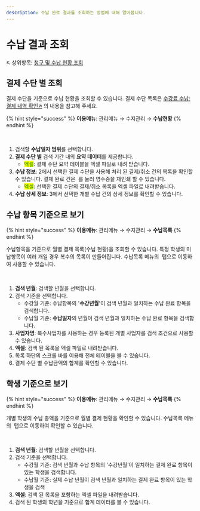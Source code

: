 ```yaml
---
description: 수납 완료 결과를 조회하는 방법에 대해 알아봅니다.
---
```


# 수납 결과 조회

↖ 상위항목: [청구 및 수납 현황 조회](./)

## 결제 수단 별 조회

결제 수단을 기준으로 수납 현황을 조회할 수 있습니다. 결제 수단 목록은 [수강료 수납: 결제 내역 확인↗](../receiving/charging.md#undefined-2) 의 내용을 참고해 주세요.

{% hint style="success" %}
**이용메뉴**: 관리메뉴 → 수지관리 → **수납현황**
{% endhint %}

<figure><img src="../../.gitbook/assets/결제 수단 별 조회.png" alt=""><figcaption></figcaption></figure>

1. 검색할 **수납일자 범위**를 선택합니다.
2. **결제 수단 별** 검색 기간 내의 **요약 데이터**를 제공합니다.
   * <mark style="color:green;">엑셀</mark>: 결제 수단 요약 테이블을 엑셀 파일로 내려 받습니다.
3. **수납 정보**: 2에서 선택한 결제 수단을 사용해 처리 된 결제/취소 건의 목록을 확인할 수 있습니다. 결제 완료 건은 <img src="../../.gitbook/assets/btn_영수증인쇄.png" alt="" data-size="line"> 를 눌러 영수증을 재인쇄 할 수 있습니다.
   * <mark style="color:green;">엑셀</mark>: 선택한 결제 수단의 결제/취소 목록을 엑셀 파일로 내려받습니다.
4. **수납 상세 정보**: 3에서 선택한 개별 수납 건의 상세 정보를 확인할 수 있습니다.

## 수납 항목 기준으로 보기

{% hint style="success" %}
**이용메뉴**: 관리메뉴 → 수지관리 → **수납목록**
{% endhint %}

수납항목을 기준으로 월별 결제 목록(수납 현황)을 조회할 수 있습니다. 특정 학생의 미납항목이 여러 개일 경우 복수의 목록이 만들어집니다. 수납목록 메뉴의 <img src="../../.gitbook/assets/tab_결제목록_수강생.png" alt="" data-size="line"> 탭으로 이동하여 사용할 수 있습니다.

<figure><img src="../../.gitbook/assets/수납항목기준조회.png" alt=""><figcaption></figcaption></figure>

1. **검색 년월**: 검색할 년월을 선택합니다.
2. 검색 기준을 선택합니다.
   * 수강월 기준: 수납항목의 '**수강년월**'이 검색 년월과 일치하는 수납 완료 항목을 검색합니다.
   * 수납월 기준: **수납일자**의 년월이 검색 년월과 일치하는 수납 완료 항목을 검색합니다.
3. **사업자명**: 복수사업자를 사용하는 경우 등록된 개별 사업자를 검색 조건으로 사용할 수 있습니다.
4. **엑셀**: 검색 된 목록을 엑셀 파일로 내려받습니다.
5. 목록 하단의 스크롤 바를 이용해 전체 테이블을 볼 수 있습니다.
6. 결제 수단 별 수납금액의 합계를 확인할 수 있습니다.

## 학생 기준으로 보기

{% hint style="success" %}
**이용메뉴**: 관리메뉴 → 수지관리 → **수납목록**
{% endhint %}

개별 학생의 수납 총액을 기준으로 월별 결제 현황을 확인할 수 있습니다. 수납목록 메뉴의 <img src="../../.gitbook/assets/tab_결제목록_학생.png" alt="" data-size="line"> 탭으로 이동하여 확인할 수 있습니다.

<figure><img src="../../.gitbook/assets/학생기준결제목록.png" alt=""><figcaption></figcaption></figure>

1. **검색 년월**: 검색할 년월을 선택합니다.
2. 검색 기준을 선택합니다.
   * 수강월 기준: 검색 년월과 수납 항목의 '수강년월'이 일치하는 결제 완료 항목이 있는 학생을 검색합니다.
   * 수납월 기준: 실제 수납 년월이 검색 년월과 일치하는 결제 완료 항목이 있는 학생을 검색
3. **엑셀**: 검색 된 목록을 포함하는 엑셀 파일을 내려받습니다.
4. 검색 된 학생의 학년을 기준으로 합계 데이터를 볼 수 있습니다.

